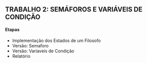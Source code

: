 ## TRABALHO 2: SEMÁFOROS E VARIÁVEIS DE CONDIÇÃO

#### Etapas

- Implementação dos Estados de um Filosofo
- Versão: Semaforo
- Versão: Variaveis de Condição
- Relatório

